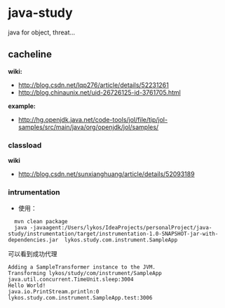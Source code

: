 # java-study
java for object, threat...

## cacheline
  **wiki:** 
  * http://blog.csdn.net/lqp276/article/details/52231261
  * http://blog.chinaunix.net/uid-26726125-id-3761705.html
  
  **example:** 
  * http://hg.openjdk.java.net/code-tools/jol/file/tip/jol-samples/src/main/java/org/openjdk/jol/samples/
  
### classload
  **wiki**
  * http://blog.csdn.net/sunxianghuang/article/details/52093189
### intrumentation
 * 使用：
  ```$xslt
    mvn clean package
    java -javaagent:/Users/lykos/IdeaProjects/personalProject/java-study/instrumentation/target/instrumentation-1.0-SNAPSHOT-jar-with-dependencies.jar  lykos.study.com.instrument.SampleApp

```
  可以看到成功代理
  ```$xslt
Adding a SampleTransformer instance to the JVM.
Transforming lykos/study/com/instrument/SampleApp
java.util.concurrent.TimeUnit.sleep:3004
Hello World!
java.io.PrintStream.println:0
lykos.study.com.instrument.SampleApp.test:3006
```
